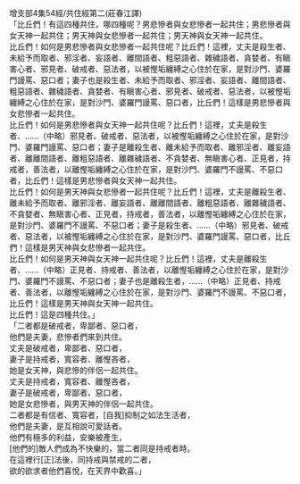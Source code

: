 增支部4集54經/共住經第二(莊春江譯)  
「比丘們！有這四種共住，哪四種呢？男悲慘者與女悲慘者一起共住；男悲慘者與女天神一起共住；男天神與女悲慘者一起共住；男天神與女天神一起共住。  
比丘們！如何是男悲慘者與女悲慘者一起共住呢？比丘們！這裡，丈夫是殺生者、未給予而取者、邪淫者、妄語者、離間語者、粗惡語者、雜穢語者、貪婪者、有瞋害心者、邪見者、破戒者、惡法者，以被慳垢纏縛之心住於在家，是對沙門、婆羅門謾罵、惡口者；妻子也是殺生者、未給予而取者、邪淫者、妄語者、離間語者、粗惡語者、雜穢語者、貪婪者、有瞋害心者、邪見者、破戒者、惡法者，以被慳垢纏縛之心住於在家，是對沙門、婆羅門謾罵、惡口者，比丘們！這樣是男悲慘者與女悲慘者一起共住。  
比丘們！如何是男悲慘者與女天神一起共住呢？比丘們！這裡，丈夫是殺生者、……（中略）邪見者、破戒者、惡法者，以被慳垢纏縛之心住於在家，是對沙門、婆羅門謾罵、惡口者；妻子是離殺生者、離未給予而取者、離邪淫者、離妄語者、離離間語者、離粗惡語者、離雜穢語者、不貪婪者、無瞋害心者、正見者，持戒者，善法者，以離慳垢纏縛之心住於在家，是對沙門、婆羅門不謾罵、不惡口者，比丘們！這樣是男悲慘者與女天神一起共住。  
比丘們！如何是男天神與女悲慘者一起共住呢？比丘們！這裡，丈夫是離殺生者、離未給予而取者、離邪淫者、離妄語者、離離間語者、離粗惡語者、離雜穢語者、不貪婪者、無瞋害心者、正見者，持戒者，善法者，以離慳垢纏縛之心住於在家，是對沙門、婆羅門不謾罵、不惡口者；妻子是殺生者、……（中略）邪見者、破戒者、惡法者，以被慳垢纏縛之心住於在家，是對沙門、婆羅門謾罵、惡口者，比丘們！這樣是男天神與女悲慘者一起共住。  
比丘們！如何是男天神與女天神一起共住呢？比丘們！這裡，丈夫是離殺生者、……（中略）正見者、持戒者、善法者，以離慳垢纏縛之心住於在家，是對沙門、婆羅門不謾罵、不惡口者；妻子也是離殺生者，……（中略）正見者、持戒者、善法者，以離慳垢纏縛之心住於在家，是對沙門、婆羅門不謾罵、不惡口者，比丘們！這樣是男天神與女天神一起共住。  
比丘們！這是四種共住。」  
「二者都是破戒者，卑鄙者、惡口者，  
他們是夫妻，悲慘者們來到共住。  
丈夫是破戒者，卑鄙者、惡口者，  
妻子是持戒者，寬容者、離慳吝者，  
她是女天神，與悲慘的伴侶一起共住。  
丈夫是持戒者，寬容者、離慳吝者，  
妻子是破戒者，卑鄙者、惡口者，  
她是女悲慘者，與男天神的伴侶一起共住。  
二者都是有信者、寬容者，[自我]抑制之如法生活者，  
他們是夫妻，是互相說可愛話者。  
他們有極多的利益，安樂被產生，  
[他們的]敵人們成為不快樂的，當二者同是持戒者時。  
在這裡行[正]法後，同持戒與禁戒的二者，  
欲的欲求者他們喜悅，在天界中歡喜。」  
  
  
